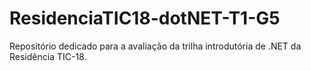 # ResidenciaTIC18-dotNET-T1-G5
Repositório dedicado para a avaliação da trilha introdutória de .NET da Residência TIC-18.
